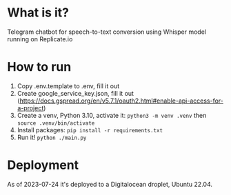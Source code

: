 # What is it?

Telegram chatbot for speech-to-text conversion using Whisper model running on Replicate.io

# How to run

1. Copy .env.template to .env, fill it out
2. Create google_service_key.json, fill it out (https://docs.gspread.org/en/v5.7.1/oauth2.html#enable-api-access-for-a-project)
3. Create a venv, Python 3.10, activate it: `python3 -m venv .venv` then `source .venv/bin/activate`
4. Install packages: `pip install -r requirements.txt`
5. Run it! `python ./main.py`

# Deployment

As of 2023-07-24 it's deployed to a Digitalocean droplet, Ubuntu 22.04.
